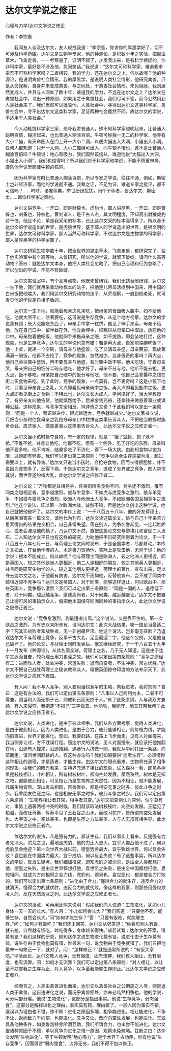 # 达尔文学说之修正

心理与力学/达尔文学说之修正

作者：李宗吾

　　我同友人谈及达尔文，友人规戒我道：“李宗吾，你讲你的厚黑学好了，切不可涉及科学范围。达尔文是生物学专家，他的种源论，是积数十年之实验，把昆虫草木，飞禽走兽，一一考察遍了，证明不错了，才发表出来，是有科学根据的。你非科学家，最好是不涉及他，免闹笑话。”我说道：“达尔文可称科学家，难道我李宗吾不可称科学家吗？二者相较，我的学力，还在达尔文之上，何以故呢？他的种源论，是说明禽兽社会情形，我的厚黑学，是说明人类社会情形，他研究禽兽，只是从旁视察，自身并未变成禽兽，与之同处，于禽兽社会情形，未免隔膜，我则居然变成人，并且与人同处了数十年，难道我的学力，不远在达尔文之上？达尔文在禽兽社会中，寻出一种原则，如果用之于禽兽社会，我们尽可不管，而今公然用到人类社会来了，我们当然可以批驳他，人类社会中，寻得出达尔文这类科学家，禽兽社会中，寻不出达尔文这类科学家，足证两种社会截然不同，故达尔文的学说，不适用于人类社会。”



　　今人动辄提科学家三家，恐吓我辈普通人，殊不知科学家聪明起来，比普通人聪明百倍，糊涂起来，也比普通人糊涂百倍。牛顿可称独一无二的科学家，他养有大小二猫，有天命匠人在门上开一大小二洞，以便大猫出入大洞，小猫出入小洞。任何人都知道：只开一大洞，大小二猫俱可出入，而牛顿不悟也，这不是比普通人糊涂百倍吗？牛顿说：地心有吸力，我们固然该信从，难道他说“大猫出入大洞，小猫出入小洞”，我们也信得吗？所以我们对于科学家和学说，不能不慎重审择，谨防他学说里面藏牛顿的猫洞。



　　因为科学家有时比普通人糊涂百倍，所以专家之学说，往往不通，例如，斯密士岂非经济家，而他的学说就不通。我辈之话，不足为证，难道专家之批评，都不可信吗？……呜呼，诸君休矣，举世纷纷扰扰，闹个不休者，皆达尔文、斯密士……诸位科学家之赐也。



　　达尔文讲竞争，一开口，即是豺狼也，虎豹也，鄙人讲厚黑，一开口，即是曹操也，刘备也，孙权也。曹刘诸人，是千古人杰，其文明程度，不知高出豺狼虎豹若干倍，他且不论，单是我采用的标本，已比达尔文采的标本高得多了。所以基于达尔文的学说造出的世界，是虎狼世界，基于鄙人的学说造出的世界，是极文明的世界，达尔文可称科学家，鄙人当然可称科学家，不过达尔文是生物学的科学家，鄙人是厚黑学的科学家罢了。



　　达尔文研究生物学数十年，把全世界的昆虫草木，飞禽走兽，都研究完了，独于他实验室中有个高等物，未曾研究，所以他的学说，就留下破绽。请问什么高等动物？答曰：就是达尔文本身，他把人类社会忽略了，把自己心理和行为忽略了，所以创出的学说，不能不有破绽。



　　达尔文实验室中，有个高等动物，他既未曾研究，我们无妨替他研究，达尔文一生下地，我们就用采集动物标本的法子，把他连儿带母活捉到中国来，用中国的白米饭把他喂大，我们用达尔文研究动物的法子，从旁视察，一直到他老死，就可发见他的学说是自相矛盾的。



　　达尔文一生下地，就拖着母亲之乳来吃，把母亲的膏血吸入腹中，如不给他吃，他就大哭不止，估著要吃，这可说是生存竞争，从这个地方视察，达尔文的学说莫有错；长大点能吃东西了，母亲手中拿一糕饼，他见了伸手来索，母亲不给他，放在自己口中，留半截在外，他立会伸手，把糕饼从母亲口中取出，放在他的口中。母亲抱着他吃饭，他就伸手来拖母亲之碗，如不提防，即会坠地打烂，这种现象，也是生存竞争，达尔文的学说也莫有错；若是再大点，自家能端碗吃饭了，他一上桌，就递一个空碗，请母亲与他盛饭，吃了又请母亲盛，母亲面前，现放著满满一碗饭，他再不去抢了，竞争的现象，忽然减少，岂非很奇的事吗？再大点，他自己会往甑中盛饭，再不要母亲与他盛，有时甑中饭不够，他未吃饱，守着母亲哭，母亲把自己的饭分半碗与他吃，他才好了，母亲不分与他，他断不能去抢。更大点，饭不够吃，母亲把自己碗中的饭分与他吃，他不要，他自己会拿囊中之钱在街上买食物来吃。到了此时，竞争的现象，一点莫有，岂不更奇吗？这是小孩下地时，只看见母亲身上之乳，大点即看见母亲碗中之饭，再大点即看见甑中之饭，更大点即看见街上之食物；不特此也，达尔文长大成人，学问操好了，当大学教授了，有穷亲友向他告贷，他就慨然给予，后来金钱充裕，还拿钱来做慈善事业或谋种公益，这种现象，与竞争完全相反，岂非奇之又奇？于此我们可以定出一条原则：“同是一个人，智识越进步，眼光越远大，竞争就越减少。”达尔文著书立说，只把当小孩时估食母亲之乳抢夺母亲口中糕饼这类事告诉众人，不把他当教授时施舍金钱、周济家人，做慈善事业这类事告诉众人，此达尔文学说之应修正者一。



　　达尔文当小孩时抢夺食物，有一定的规律，就是：“饿了就抢，饱了就不抢。”不惟不抢，并且让他吃，他都不吃。但有一个例外，见了好吃的东西，母亲叫他不要多吃，他不肯听，结果多吃了不消化，得下一场大病。由此知食物以饱为限，过饱即有弊害。我们可以定出第二第原则：“竞争以适合生存需要为准，超过需要以上，就有弊害。”达尔文只说当小孩时，会抢夺食物，因而长得很肥胖，并不说因为食物多了，反得下病，于是达尔文之竞争，遂成了无界或之竞争，欧入崇信其说，而世界遂纷纷大乱，此达尔文学说之应修正者二。



　　达尔文说：“万物都是互相竞争，异类则所需食物不同，竞争还不激烈，惟有同类之越相近者，竞争越激烈。虎与牛竞争，不如虎与虎竞争之激烈，狼与羊竞争，不如狼与狼竞争之激烈，欧洲人与他洲士人竞争，不如欧洲各国互相竞争之激烈。”他这个说法，证以第一次欧洲大战，诚然不错，但是达尔文创出这种学说，他自己就把他破坏了。达尔文的本传上说：“一千八百五十八年，他的好友荷理士，从南美洲寄来一篇论文，请他代为刊布，达尔文读这篇论文，恰与自己十年来苦力思索得出的结果完全相合，自己非常失望。落在别人，为争名誉起见，一定起嫉妒心，或者会湮没他的稿子，乃达尔文不然，直把这篇论文交与黎埃儿和富伽二人发布。二人知达尔文平日也有这样的研究，力劝他把平日研究所得着为论文，于一千八百五十八年七月一日，与荷理士论文同时发布，于是全国学者，尽都耸动。”本传之言如此，在替他作传的人，本是极力赞扬他，实际上是攻击他，无异于说：他的学说：根本不能成立。何以故呢？他与荷理士同是欧洲人，较之他洲人更相近，同是英国人，较之其他欧洲人更相近，他二人是相好的朋友，较之其他英人更相近，并且同是研究生物学的人，较之其他朋友更相近，荷理士的著作，宣布出来，足以夺去达尔文之名，于他最有妨害，达尔文不压抑他，反替他宣布，岂不成了同类中越相近越不竞争吗？达尔文是英国人，对于同类，能够这样退让，何以欧战中，那些英国人，竞争那么激烈？我们可以定出第三条原则：“同是一国的人，道德低下者，对于同类，越近越竞争，道德高尚者，对于同类，越近越退让。”达尔文不把自己让德可风的事指示众人，偏把他本国侵夺同洲同种的事指示众人，此达尔文学说之应修正者三。



　　达尔文说：“竞争愈激烈，则最适者出焉。”这个说法，又是靠不住的。第一次欧战之激烈，为有史以来所未有，请问达尔文：此次大战结果，哪一国足当最适二字？究其实战败者和战胜者，无一非创痛巨深。他这个说法，岂非毫无征验？乃返观达尔文不与荷理士竞争，反享千古大名，足当最适二字，他这个公例，又是他自己破坏了。他的论文，与荷理士同时发表后，他又继续研究，于一千八百五十九年十一月发布《种源论》，从此名震全球。荷理士之名，几于无人知道，这是由于达尔文返而自奋，较荷理士用力更深之故。我们可以定出第四条原则：“竞争之途径有二：进而攻人者，处处冲突，常遭失败：返而自奋者，不生冲突，常占优胜。”达尔文不把自己战胜荷理士之秘诀教导众人，偏把英国掠夺印度的方法夸示天下，此达尔文学说之应修下者四。



　　有人问：我不与人竞争，别人要用强权竞争的策略，向我进攻，我将奈何？答曰：这是有办法的，我们可以定出第五条原则：“凡事以人己两利为主，二者不可得兼，则当利人而无损于己，抑或利己而无损于人。”有了这条原则，人与我双方兼顾，有人来侵夺，我抱定“不损己”三字做去，他能攻，我能守，他又其奈我何？此达尔文学说之应修正者五。



　　达尔文说，人类进化，是由于彼此相争，我们从各方面考察，觉得人类进化，是由于彼此相让。因为人类进化，是由于合力，彼此能够相让，则每根力线，才能向前直进，世界才能进化。譬如，我要赶路，在路上飞步而走，见有人对面撞来，我当侧身让过，方不耽误行程。照达尔文的说法，见人对面撞来，就应该把他推翻在地，沿途有人撞来，沿途推翻，遇著行人挤做一圈，我就从中间打出一条路，向前而走。请问世间赶路的人，有这种办法吗？我们如果要讲“适者生存”，必须懂得这种相让的道理，才是适者，才能生存。由达尔文的眼光看来，生物界充满了相争的现象，由我们的眼光看来，生特界充满了相让的现象，试入森林一看，即见各树俱是枝枝相让，叶叶相让，所有树枝树叶，都向空处发展，厘然秩然。树木是无知之物，都能彼此相让，可见相让乃是生物界之天然性，因为不相让，就不能发展，凡属生物皆然。深山禽鸟相鸣，百兽聚处，都是相安无事之时多，彼此斗争之时少。我辈朋友往还之际，也是相安无事之时多，彼此斗争之时少。我们可以定出第六条原则：“生物界相让者其常，相争者其变。”达尔文把变例认为常例，似乎莫有对，事势上遇著两相冲突的时候，我们就该取法树枝枝叶，向空处发展。王猛见了桓温，而改仕苻秦，恽寿平见了王石谷之山水，而改习花卉，皆所谓向空处发展也。大宇宙之中，空处甚多，也即是生存之方法甚多，人与人无须互相争夺，此达尔文学说之应修正者六。



　　依达尔文的说法，凡是强有力的，都该生存，我们从事实上看来，反是强有力者先消灭。洪荒之世，遍地是虎豹，他的力比人更大，宜乎人类战他不过了，何以虎豹反会绝迹？第一次世界大战以前，德皇势务最大，宜乎称雄世界，何以反会失败？袁世凯在中国势力最大，宜乎成功，何以反会失败？有了这些事实，所以达尔文的学说，就发生疑点。我们细加推究，即知虎豹之被消灭，是由全人类都想打他，德皇之失败，是由全世界都想打他，袁世凯之失败，是由全中国都想打他。思想相同，就成为方向相同之合力线，虎豹也，德皇也，袁世凯也，都是被合力打败的。我们可以定出第七条原则：“进化由于合力。”懂得合力的就生存，违反合力的就消灭，懂得合力的就优胜，违反合力的就劣败。像这样的观察，则那些用强权欺凌人的，反在天然淘汰之列。此达尔文学说之应修正者七。



　　达尔文的误点，可再用比喻来说明：假如我们向人说道：生物进化，犹如小儿身体一天一天的长大。”有人问：“小儿如何会长大？”我们答道：“只要他不死，能够生存，自然会长大。”问“如何才能生存？”答：“只要有饭吃，就能够生存。”问：“如何才有饭吃？”我们还未回答，达尔文从旁答道：“你看见别人有饭，就去抢，自然就有饭吃，越吃得多，身体越长得快。”诸君试看：达尔文的答案，错莫有错？我们这样的研究，即知达尔文说生物进化莫有错，说进化由于生存莫有错，说生存由于食物也莫有错，惟最末一句，说食物由于竞争就错了。我们只把他最末一句修正一下，就对了。问：“怎样修正？”就是通常所说的：“有饭大家吃。”平情而论，达尔文教人竞争，无有限度，固有流弊，我们教人相让，无有限度，也有流弊。问：如何才无流弊？我们可以定出第八条原则：“对人相让，以让至不妨害我之生存为止，对人竞争，以争至我能够生存即止。”此达尔文学说之应修正者八。



　　综而言之，人类由禽兽进化而来，达尔文以禽兽社会之公例施之人类，则是返人类于禽兽，这自违进化之说，而况乎禽兽相处，亦未必纯然相争也。他的学说，可分两部分看。他说“生物进化”，这部分是指出事实。他说“生存竞争，弱肉强食”，这部分是解释进化之理由，事实莫有错，理由错了。一般人因为事实不错，遂误以为理由也不错，殊不知：进化之原因多端，相争能进化，相让能进化，不争不让，返而致力于内部，也能进化。又争又让，改而向空处发展，也能进化。其或具备他种条件，如克鲁泡特金所谓互助，我们所谓合力，也未尝不能进化。达尔文置诸种原因于不顾，单以竞争为进化之惟一原因，观察未免疏略。兹断之曰：达尔文发明“生物进化”，等于牛顿发明“地心吸力”，是学术界千古功臣，惟有他说“生存竞争”，因而倡言“弱肉强食”，流弊无穷，我们不得不加以修正。
